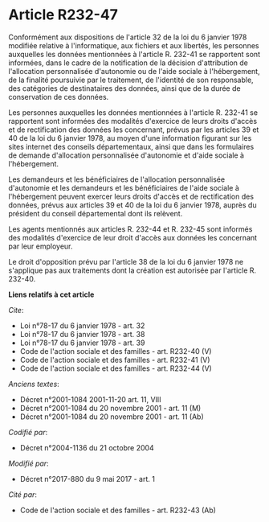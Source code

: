 # Article R232-47

Conformément aux dispositions de l'article 32 de la loi du 6 janvier 1978 modifiée relative à l'informatique, aux fichiers et
aux libertés, les personnes auxquelles les données mentionnées à l'article R. 232-41 se rapportent sont informées, dans le
cadre de la notification de la décision d'attribution de l'allocation personnalisée d'autonomie ou de l'aide sociale à
l'hébergement, de la finalité poursuivie par le traitement, de l'identité de son responsable, des catégories de destinataires
des données, ainsi que de la durée de conservation de ces données. 

Les personnes auxquelles les données mentionnées à l'article R. 232-41 se rapportent sont informées des modalités d'exercice
de leurs droits d'accès et de rectification des données les concernant, prévus par les articles 39 et 40 de la loi du 6
janvier 1978, au moyen d'une information figurant sur les sites internet des conseils départementaux, ainsi que dans les
formulaires de demande d'allocation personnalisée d'autonomie et d'aide sociale à l'hébergement. 

Les demandeurs et les bénéficiaires de l'allocation personnalisée d'autonomie et les demandeurs et les bénéficiaires de
l'aide sociale à l'hébergement peuvent exercer leurs droits d'accès et de rectification des données, prévus aux articles 39
et 40 de la loi du 6 janvier 1978, auprès du président du conseil départemental dont ils relèvent. 

Les agents mentionnés aux articles R. 232-44 et R. 232-45 sont informés des modalités d'exercice de leur droit d'accès aux
données les concernant par leur employeur. 

Le droit d'opposition prévu par l'article 38 de la loi du 6 janvier 1978 ne s'applique pas aux traitements dont la création
est autorisée par l'article R. 232-40.

**Liens relatifs à cet article**

_Cite_:

  - Loi n°78-17 du 6 janvier 1978 - art. 32
  - Loi n°78-17 du 6 janvier 1978 - art. 38
  - Loi n°78-17 du 6 janvier 1978 - art. 39
  - Code de l'action sociale et des familles - art. R232-40 (V)
  - Code de l'action sociale et des familles - art. R232-41 (V)
  - Code de l'action sociale et des familles - art. R232-44 (V)

_Anciens textes_:

  - Décret n°2001-1084 2001-11-20 art. 11, VIII
  - Décret n°2001-1084 du 20 novembre 2001 - art. 11 (M)
  - Décret n°2001-1084 du 20 novembre 2001 - art. 11 (Ab)

_Codifié par_:

  - Décret n°2004-1136 du 21 octobre 2004

_Modifié par_:

  - Décret n°2017-880 du 9 mai 2017 - art. 1

_Cité par_:

  - Code de l'action sociale et des familles - art. R232-43 (Ab)
